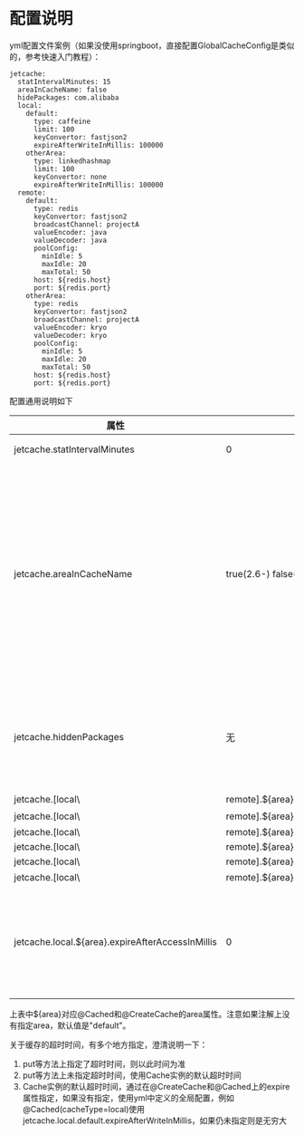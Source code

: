 # 配置说明
yml配置文件案例（如果没使用springboot，直接配置GlobalCacheConfig是类似的，参考快速入门教程）：
```
jetcache:
  statIntervalMinutes: 15
  areaInCacheName: false
  hidePackages: com.alibaba
  local:
    default:
      type: caffeine
      limit: 100
      keyConvertor: fastjson2
      expireAfterWriteInMillis: 100000
    otherArea:
      type: linkedhashmap
      limit: 100
      keyConvertor: none
      expireAfterWriteInMillis: 100000
  remote:
    default:
      type: redis
      keyConvertor: fastjson2
      broadcastChannel: projectA
      valueEncoder: java
      valueDecoder: java
      poolConfig:
        minIdle: 5
        maxIdle: 20
        maxTotal: 50
      host: ${redis.host}
      port: ${redis.port}
    otherArea:
      type: redis
      keyConvertor: fastjson2
      broadcastChannel: projectA
      valueEncoder: kryo
      valueDecoder: kryo
      poolConfig:
        minIdle: 5
        maxIdle: 20
        maxTotal: 50
      host: ${redis.host}
      port: ${redis.port}
```


配置通用说明如下

| 属性                                               | 默认值                                      | 说明                                                                                                                                                     |
|--------------------------------------------------|------------------------------------------|--------------------------------------------------------------------------------------------------------------------------------------------------------|
| jetcache.statIntervalMinutes                     | 0                                        | 统计间隔，0表示不统计                                                                                                                                            |
| jetcache.areaInCacheName                         | true(2.6-) false(2.7+)                   | jetcache-anno把cacheName作为远程缓存key前缀，2.4.3以前的版本总是把areaName加在cacheName中，因此areaName也出现在key前缀中。2.4.4以后可以配置，为了保持远程key兼容默认值为true，但是新项目的话false更合理些。2.7已经改为true |
| jetcache.hiddenPackages                          | 无                                        | @Cached和@CreateCache自动生成name的时候，为了不让name太长，hiddenPackages指定的包名前缀被截掉                                                                                    |
| jetcache.[local\                                 | remote].${area}.type                     | 无                                                                                                                                                      | 缓存类型。tair、redis为当前支持的远程缓存；linkedhashmap、caffeine为当前支持的本地缓存类型 |
| jetcache.[local\                                 | remote].${area}.keyConvertor             | 无                                                                                                                                                      | key转换器的全局配置，当前只有一个已经实现的keyConvertor：```fastjson```。仅当使用@CreateCache且缓存类型为LOCAL时可以指定为```none```，此时通过equals方法来识别key。方法缓存必须指定keyConvertor|
| jetcache.[local\                                 | remote].${area}.valueEncoder             | java                                                                                                                                                   | 序列化器的全局配置。仅remote类型的缓存需要指定，可选java和kryo |
| jetcache.[local\                                 | remote].${area}.valueDecoder             | java                                                                                                                                                   | 序列化器的全局配置。仅remote类型的缓存需要指定，可选java和kryo |
| jetcache.[local\                                 | remote].${area}.limit                    | 100                                                                                                                                                    | 每个缓存实例的最大元素的全局配置，仅local类型的缓存需要指定。注意是每个缓存实例的限制，而不是全部，比如这里指定100，然后用@CreateCache创建了两个缓存实例（并且注解上没有设置localLimit属性），那么每个缓存实例的限制都是100 |
| jetcache.[local\                                 | remote].${area}.expireAfterWriteInMillis | 无穷大                                                                                                                                                    | 以毫秒为单位指定超时时间的全局配置(以前为defaultExpireInMillis) |
| jetcache.local.${area}.expireAfterAccessInMillis | 0                                        | 需要jetcache2.2以上，以毫秒为单位，指定多长时间没有访问，就让缓存失效，当前只有本地缓存支持。0表示不使用这个功能。                                                                                        |

上表中${area}对应@Cached和@CreateCache的area属性。注意如果注解上没有指定area，默认值是"default"。

关于缓存的超时时间，有多个地方指定，澄清说明一下：
1. put等方法上指定了超时时间，则以此时间为准
1. put等方法上未指定超时时间，使用Cache实例的默认超时时间
1. Cache实例的默认超时时间，通过在@CreateCache和@Cached上的expire属性指定，如果没有指定，使用yml中定义的全局配置，例如@Cached(cacheType=local)使用jetcache.local.default.expireAfterWriteInMillis，如果仍未指定则是无穷大
